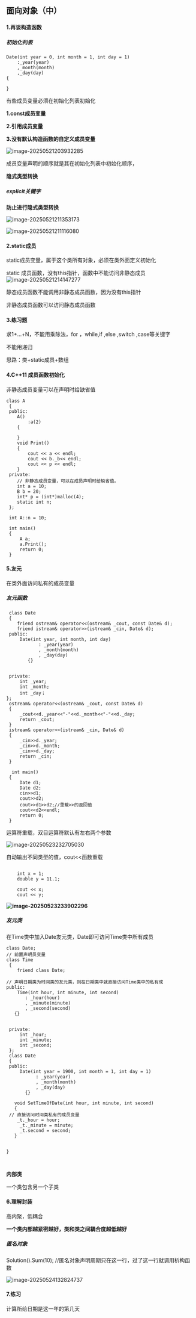 ## 面向对象（中）

#### 1.再谈构造函数

##### 初始化列表

```
Date(int year = 0, int month = 1, int day = 1)
	:_year(year)
	,_month(month)
	,_day(day)
{
	
}
```

有些成员变量必须在初始化列表初始化

**1.const成员变量**

**2.引用成员变量**

**3.没有默认构造函数的自定义成员变量**

![image-20250521203932285](C:\Users\LIYUFENG\AppData\Roaming\Typora\typora-user-images\image-20250521203932285.png)

成员变量声明的顺序就是其在初始化列表中初始化顺序，

**隐式类型转换**

##### explicit关键字  

**防止进行隐式类型转换**

![image-20250521211353173](C:\Users\LIYUFENG\AppData\Roaming\Typora\typora-user-images\image-20250521211353173.png)

![image-20250521211116080](C:\Users\LIYUFENG\AppData\Roaming\Typora\typora-user-images\image-20250521211116080.png)

#### 2.static成员

 static成员变量，属于这个类所有对象，必须在类外面定义初始化

static 成员函数，没有this指针，函数中不能访问非静态成员![image-20250521214147277](C:\Users\LIYUFENG\AppData\Roaming\Typora\typora-user-images\image-20250521214147277.png)

静态成员函数不能调用非静态成员函数，因为没有this指针

非静态成员函数可以访问静态成员函数

#### 3.练习题

求1+...+N，不能用乘除法，for ，while,if ,else ,switch ,case等关键字

不能用递归

思路：类+static成员+数组



#### 4.C++11 成员函数初始化

非静态成员变量可以在声明时给缺省值

```
class A
 {
 public:
 	A()
 		:a(2)
 	{
 	
 	}
    void Print()
    {
        cout << a << endl;
        cout << b._b<< endl;
        cout << p << endl;
    }
 private:
    // 非静态成员变量，可以在成员声明时给缺省值。
    int a = 10;
    B b = 20;
    int* p = (int*)malloc(4);
	static int n;
 };
 
 int A::n = 10;
 
 int main()
 {
     A a;
     a.Print();
     return 0;
 }
```

#### 5.友元

在类外面访问私有的成员变量

##### 友元函数

```
 class Date
 {
	friend ostream& operator<<(ostream& _cout, const Date& d);
 	friend istream& operator>>(istream& _cin, Date& d);
 public:
     Date(int year, int month, int day)
            : _year(year)
            , _month(month)
            , _day(day)
        {}
		 
 		
 private:
     int _year;
     int _month;
     int _day；
};
 ostream& operator<<(ostream& _cout, const Date& d)
 {
     _cout<<d._year<<"-"<<d._month<<"-"<<d._day;
     return _cout;
 }
 istream& operator>>(istream& _cin, Date& d)
 {
     _cin>>d._year;
     _cin>>d._month;
     _cin>>d._day;
     return _cin;
 }
 
  int main()
 {
     Date d1;
     Date d2;
     cin>>d1;
     cout>>d2;
     cout>>d1>>d2;//重载>>的返回值
   	 cout<<d2<<endl;
     return 0;
 }
```

运算符重载，双目运算符默认有左右两个参数

![image-20250523232705030](C:\Users\LIYUFENG\AppData\Roaming\Typora\typora-user-images\image-20250523232705030.png)

自动输出不同类型的值，cout<<函数重载

```

	int x = 1;
	double y = 11.1;
	
	cout << x;
	cout << y;

```

**![image-20250523233902296](C:\Users\LIYUFENG\AppData\Roaming\Typora\typora-user-images\image-20250523233902296.png)**

##### 友元类

在Time类中加入Date友元类，Date即可访问Time类中所有成员

```
class Date;   
// 前置声明员变量
class Time
 {
 	friend class Date;   

// 声明日期类为时间类的友元类，则在日期类中就直接访问Time类中的私有成
public:
 	Time(int hour, int minute, int second)
       : _hour(hour)
       , _minute(minute)
       , _second(second)
   {}
 
 
 private:
     int _hour;
     int _minute;
     int _second;
 };
 class Date
 {
 public:
     Date(int year = 1900, int month = 1, int day = 1)
           : _year(year)
           , _month(month)
           , _day(day)
       {}
  
   void SetTimeOfDate(int hour, int minute, int second)
   {
 // 直接访问时间类私有的成员变量
    _t._hour = hour;
     _t._minute = minute;
     _t.second = second;
   }


}
 
 

```

**内部类**

一个类包含另一个子类

#### 6.理解封装

高内聚，低耦合

**一个类内部越紧密越好，类和类之间耦合度越低越好**



##### 匿名对象

Solution().Sum(10);	//匿名对象声明周期只在这一行，过了这一行就调用析构函数

![image-20250524132824737](C:\Users\LIYUFENG\AppData\Roaming\Typora\typora-user-images\image-20250524132824737.png)

#### 7.练习

计算所给日期是这一年的第几天
